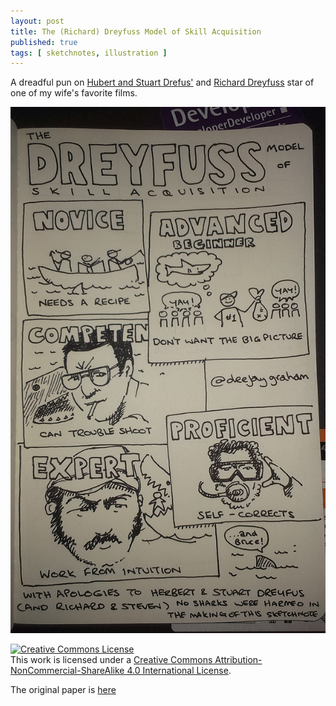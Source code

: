 ```yaml
---
layout: post
title: The (Richard) Dreyfuss Model of Skill Acquisition
published: true
tags: [ sketchnotes, illustration ]
---
```


A dreadful pun on [Hubert and Stuart Drefus'](http://en.wikipedia.org/wiki/Dreyfus_model_of_skill_acquisition) 
and [Richard Dreyfuss](http://en.wikipedia.org/wiki/Richard_Dreyfuss) star of 
one of my wife's favorite films.

![sketchnote](/img/posts/dreyfuss-model-of-skill-acquisition/dreyfuss-model-of-skill-acquisition-lofi.png)

<a rel="license" href="http://creativecommons.org/licenses/by-nc-sa/4.0/">
<img alt="Creative Commons License" style="border-width:0" src="https://i.creativecommons.org/l/by-nc-sa/4.0/88x31.png" />
</a>
<br />
This work is licensed under a <a rel="license" href="http://creativecommons.org/licenses/by-nc-sa/4.0/">Creative Commons Attribution-NonCommercial-ShareAlike 4.0 International License</a>.

The original paper is [here](http://www.dtic.mil/cgi-bin/GetTRDoc?AD=ADA084551&Location=U2&doc=GetTRDoc.pdf)


